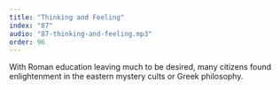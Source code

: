 ```yaml
---
title: "Thinking and Feeling"
index: "87"
audio: "87-thinking-and-feeling.mp3"
order: 96
---
```


With Roman education leaving much to be desired, many citizens found enlightenment in the eastern mystery cults or Greek philosophy.

